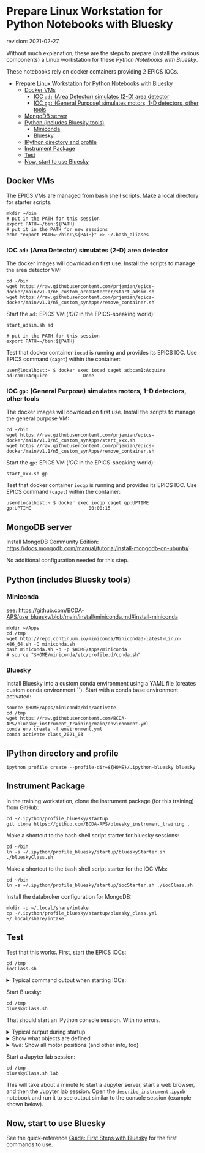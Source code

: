 # Prepare Linux Workstation for Python Notebooks with Bluesky

revision: 2021-02-27

Without much explanation, these are the steps to prepare (install the various
components) a Linux workstation for these *Python Notebooks with Bluesky*.

These notebooks rely on docker containers providing 2 EPICS IOCs.

- [Prepare Linux Workstation for Python Notebooks with Bluesky](#prepare-linux-workstation-for-python-notebooks-with-bluesky)
  - [Docker VMs](#docker-vms)
    - [IOC `ad:` (Area Detector) simulates (2-D) area detector](#ioc-ad-area-detector-simulates-2-d-area-detector)
    - [IOC `gp:` (General Purpose) simulates motors, 1-D detectors, other tools](#ioc-gp-general-purpose-simulates-motors-1-d-detectors-other-tools)
  - [MongoDB server](#mongodb-server)
  - [Python (includes Bluesky tools)](#python-includes-bluesky-tools)
    - [Miniconda](#miniconda)
    - [Bluesky](#bluesky)
  - [IPython directory and profile](#ipython-directory-and-profile)
  - [Instrument Package](#instrument-package)
  - [Test](#test)
  - [Now, start to use Bluesky](#now-start-to-use-bluesky)

## Docker VMs

The EPICS VMs are managed from bash shell scripts.  Make a local directory for
starter scripts.  

    mkdir ~/bin
    # put in the PATH for this session
    export PATH=~/bin:${PATH}
    # put it in the PATH for new sessions
    echo "export PATH=~/bin:\${PATH}" >> ~/.bash_aliases

### IOC `ad:` (Area Detector) simulates (2-D) area detector

The docker images will download on first use.  Install the scripts to manage the area detector VM:

    cd ~/bin
    wget https://raw.githubusercontent.com/prjemian/epics-docker/main/v1.1/n6_custom_areaDetector/start_adsim.sh
    wget https://raw.githubusercontent.com/prjemian/epics-docker/main/v1.1/n5_custom_synApps/remove_container.sh

Start the `ad:` EPICS VM (_IOC_ in the EPICS-speaking world):

    start_adsim.sh ad

    # put in the PATH for this session
    export PATH=~/bin:${PATH}

Test that docker container `iocad` is running and provides its EPICS
IOC.  Use EPICS command (`caget`) within the container:

    user@localhost:~ $ docker exec iocad caget ad:cam1:Acquire
    ad:cam1:Acquire             Done

### IOC `gp:` (General Purpose) simulates motors, 1-D detectors, other tools

The docker images will download on first use.  Install the scripts to manage the general purpose VM:

    cd ~/bin
    wget https://raw.githubusercontent.com/prjemian/epics-docker/main/v1.1/n5_custom_synApps/start_xxx.sh
    wget https://raw.githubusercontent.com/prjemian/epics-docker/main/v1.1/n5_custom_synApps/remove_container.sh

Start the `gp:` EPICS VM (_IOC_ in the EPICS-speaking world):

    start_xxx.sh gp

Test that docker container `iocgp` is running and provides its EPICS
IOC.  Use EPICS command (`caget`) within the container:

    user@localhost:~ $ docker exec iocgp caget gp:UPTIME
    gp:UPTIME                     00:00:15

## MongoDB server

Install MongoDB Community Edition:
https://docs.mongodb.com/manual/tutorial/install-mongodb-on-ubuntu/

No additional configuration needed for this step.

## Python (includes Bluesky tools)

### Miniconda

see: https://github.com/BCDA-APS/use_bluesky/blob/main/install/miniconda.md#install-miniconda

    mkdir ~/Apps
    cd /tmp
    wget http://repo.continuum.io/miniconda/Miniconda3-latest-Linux-x86_64.sh -O miniconda.sh
    bash miniconda.sh -b -p $HOME/Apps/miniconda
    # source "$HOME/miniconda/etc/profile.d/conda.sh"

### Bluesky

Install Bluesky into a custom conda environment using a YAML file (creates custom conda environment ``).
Start with a conda base environment activated:

    source $HOME/Apps/miniconda/bin/activate
    cd /tmp
    wget https://raw.githubusercontent.com/BCDA-APS/bluesky_instrument_training/main/environment.yml
    conda env create -f environment.yml
    conda activate class_2021_03

## IPython directory and profile

    ipython profile create --profile-dir=${HOME}/.ipython-bluesky bluesky

## Instrument Package

In the training workstation, clone the instrument package (for this training) from GitHub:

    cd ~/.ipython/profile_bluesky/startup
    git clone https://github.com/BCDA-APS/bluesky_instrument_training .

Make a shortcut to the bash shell script starter for bluesky sessions:

    cd ~/bin
    ln -s ~/.ipython/profile_bluesky/startup/blueskyStarter.sh ./blueskyClass.sh

Make a shortcut to the bash shell script starter for the IOC VMs:

    cd ~/bin
    ln -s ~/.ipython/profile_bluesky/startup/iocStarter.sh ./iocClass.sh

Install the databroker configuration for MongoDB:

    mkdir -p ~/.local/share/intake
    cp ~/.ipython/profile_bluesky/startup/bluesky_class.yml ~/.local/share/intake

## Test

Test that this works.  First, start the EPICS IOCs:

    cd /tmp
    iocClass.sh

<details>
<summary>Typical command output when starting IOCs:</summary>

Output from this command will be similar (not identical, long ID numbers will be
different, also, your session may show the images being download from docker
hub) to:

    stopping container iocgp ... iocgp
    removing container iocgp ... iocgp
    starting container iocgp ... d18df6acdd60d62a0a245d45ee346b885ae131449ead8b3be5b83c73680a9262
    changing xxx: to gp: in iocgp
    starting IOC iocgp ... docker exec iocgp iocxxx/softioc/xxx.sh start
    Starting xxx
    copy IOC iocgp to /tmp/docker_ioc/iocgp
    stopping container iocad ... iocad
    removing container iocad ... iocad
    starting container iocad ... c65c3994a0e1d5f1d81704a577ee8f72fe95d7125705928c3576992192c252d9
    starting IOC iocad ... docker exec iocad iocSimDetector/simDetector.sh start
    Starting simDetector
    copy IOC iocad to /tmp/docker_ioc/iocad
    changing 13SIM1: to ad: in iocad

</details>

Start Bluesky:

    cd /tmp
    blueskyClass.sh

That should start an IPython console session. With no errors.  

<details>
<summary>Typical output during startup</summary>

```
(base) prjemian@zap:/tmp$ blueskyClass.sh 
Python 3.8.5 (default, Sep  4 2020, 07:30:14) 
Type 'copyright', 'credits' or 'license' for more information
IPython 7.20.0 -- An enhanced Interactive Python. Type '?' for help.

IPython profile: bluesky
Activating auto-logging. Current session state plus future input saved.
Filename       : /tmp/.logs/ipython_console.log
Mode           : rotate
Output logging : True
Raw input log  : False
Timestamping   : True
State          : active
I Mon-14:49:34 - ############################################################ startup
I Mon-14:49:34 - logging started
I Mon-14:49:34 - logging level = 10
I Mon-14:49:34 - /home/prjemian/.ipython-bluesky/profile_bluesky/startup/instrument/collection.py
I Mon-14:49:34 - /home/prjemian/.ipython-bluesky/profile_bluesky/startup/instrument/mpl/console.py
I Mon-14:49:35 - bluesky framework
I Mon-14:49:35 - /home/prjemian/.ipython-bluesky/profile_bluesky/startup/instrument/framework/check_python.py
I Mon-14:49:35 - /home/prjemian/.ipython-bluesky/profile_bluesky/startup/instrument/framework/check_bluesky.py
I Mon-14:49:35 - /home/prjemian/.ipython-bluesky/profile_bluesky/startup/instrument/framework/initialize.py
I Mon-14:49:36 - /home/prjemian/.ipython-bluesky/profile_bluesky/startup/instrument/framework/metadata.py
I Mon-14:49:36 - /home/prjemian/.ipython-bluesky/profile_bluesky/startup/instrument/framework/callbacks.py
I Mon-14:49:36 - writing to SPEC file: /tmp/20210222-144936.dat
I Mon-14:49:36 -    >>>>   Using default SPEC file name   <<<<
I Mon-14:49:36 -    file will be created when bluesky ends its next scan
I Mon-14:49:36 -    to change SPEC file, use command:   newSpecFile('title')
I Mon-14:49:36 - /home/prjemian/.ipython-bluesky/profile_bluesky/startup/instrument/devices/area_detector.py
I Mon-14:49:36 - /home/prjemian/.ipython-bluesky/profile_bluesky/startup/instrument/devices/calculation_records.py
I Mon-14:49:38 - /home/prjemian/.ipython-bluesky/profile_bluesky/startup/instrument/devices/ioc_stats.py
I Mon-14:49:38 - /home/prjemian/.ipython-bluesky/profile_bluesky/startup/instrument/devices/motors.py
I Mon-14:49:38 - /home/prjemian/.ipython-bluesky/profile_bluesky/startup/instrument/devices/noisy.py
I Mon-14:49:38 - /home/prjemian/.ipython-bluesky/profile_bluesky/startup/instrument/devices/scaler.py
I Mon-14:49:39 - /home/prjemian/.ipython-bluesky/profile_bluesky/startup/instrument/devices/shutter.py
I Mon-14:49:39 - /home/prjemian/.ipython-bluesky/profile_bluesky/startup/instrument/plans/peak_finder_example.py
```

</details>

<details>
<summary>Show what objects are defined</summary>

```python
In [1]: listobjects()
========= ================================ ============== =================
name      ophyd structure                  EPICS PV       label(s)         
========= ================================ ============== =================
I0        EpicsSignalRO                    gp:scaler1.S2 counter channel  
adsimdet  MySimDetector                    ad:            area_detector    
calcouts  UserCalcoutDevice                gp:                            
calcs     UserCalcsDevice                  gp:                            
diode     EpicsSignalRO                    gp:scaler1.S4 counter channel  
ioc_stats IocInfoDevice                    gp:                            
m1        EpicsMotor                       gp:m1         motor            
m10       EpicsMotor                       gp:m10        motor            
m11       EpicsMotor                       gp:m11        motor            
m12       EpicsMotor                       gp:m12        motor            
m13       EpicsMotor                       gp:m13        motor            
m14       EpicsMotor                       gp:m14        motor            
m15       EpicsMotor                       gp:m15        motor            
m16       EpicsMotor                       gp:m16        motor            
m2        EpicsMotor                       gp:m2         motor            
m3        EpicsMotor                       gp:m3         motor            
m4        EpicsMotor                       gp:m4         motor            
m5        EpicsMotor                       gp:m5         motor            
m6        EpicsMotor                       gp:m6         motor            
m7        EpicsMotor                       gp:m7         motor            
m8        EpicsMotor                       gp:m8         motor            
m9        EpicsMotor                       gp:m9         motor            
noisy     EpicsSignalRO                    gp:userCalc1  detectors        
scaler1   ScalerCH                         gp:scaler1    detectors scalers
scint     EpicsSignalRO                    gp:scaler1.S3 counter channel  
shutter   SimulatedApsPssShutterWithStatus                shutters         
timebase  EpicsSignalRO                    gp:scaler1.S1 counter channel  
========= ================================ ============== =================

Out[1]: <pyRestTable.rest_table.Table at 0x7f72ec2da190>

```

</details>

<details>
<summary><tt>%wa</tt>: Show all motor positions (and other info, too)</summary>

```python
In [2]: %wa
area_detector
  Local variable name                    Ophyd name (to be recorded as metadata)
  adsimdet                               adsimdet                              

motor
  Positioner                     Value       Low Limit   High Limit  Offset     
  m1                             0.0         -32000.0    32000.0     0.0        
  m10                            0.0         -32000.0    32000.0     0.0        
  m11                            0.0         -32000.0    32000.0     0.0        
  m12                            0.0         -32000.0    32000.0     0.0        
  m13                            0.0         -32000.0    32000.0     0.0        
  m14                            0.0         -32000.0    32000.0     0.0        
  m15                            0.0         -32000.0    32000.0     0.0        
  m16                            0.0         -32000.0    32000.0     0.0        
  m2                             0.0         -32000.0    32000.0     0.0        
  m3                             0.0         -32000.0    32000.0     0.0        
  m4                             0.0         -32000.0    32000.0     0.0        
  m5                             0.0         -32000.0    32000.0     0.0        
  m6                             0.0         -32000.0    32000.0     0.0        
  m7                             0.0         -32000.0    32000.0     0.0        
  m8                             0.0         -32000.0    32000.0     0.0        
  m9                             0.0         -32000.0    32000.0     0.0        

  Local variable name                    Ophyd name (to be recorded as metadata)
  m1                                     m1                                    
  m10                                    m10                                   
  m11                                    m11                                   
  m12                                    m12                                   
  m13                                    m13                                   
  m14                                    m14                                   
  m15                                    m15                                   
  m16                                    m16                                   
  m2                                     m2                                    
  m3                                     m3                                    
  m4                                     m4                                    
  m5                                     m5                                    
  m6                                     m6                                    
  m7                                     m7                                    
  m8                                     m8                                    
  m9                                     m9                                    

detectors
  Local variable name                    Ophyd name (to be recorded as metadata)
  noisy                                  noisy                                 
  scaler1                                scaler1                               

scalers
  Local variable name                    Ophyd name (to be recorded as metadata)
  scaler1                                scaler1                               

counter
  Local variable name                    Ophyd name (to be recorded as metadata)
  I0                                     I0                                    
  diode                                  diode                                 
  scaler1.channels.chan01.s              timebase                              
  scaler1.channels.chan02.s              I0                                    
  scaler1.channels.chan03.s              scint                                 
  scaler1.channels.chan04.s              diode                                 
  scint                                  scint                                 
  timebase                               timebase                              

channel
  Local variable name                    Ophyd name (to be recorded as metadata)
  I0                                     I0                                    
  diode                                  diode                                 
  scaler1.channels.chan01.s              timebase                              
  scaler1.channels.chan02.s              I0                                    
  scaler1.channels.chan03.s              scint                                 
  scaler1.channels.chan04.s              diode                                 
  scint                                  scint                                 
  timebase                               timebase                              

shutters
  Local variable name                    Ophyd name (to be recorded as metadata)
  shutter                                shutter                               

```

</details>

Start a Jupyter lab session:

    cd /tmp
    blueskyClass.sh lab

This will take about a minute to start a Jupyter server, start a web browser,
and then the Jupyter lab session.  Open the
[`describe_instrument.ipynb`](describe_instrument.ipynb) notebook and run it to
see output similar to the console session (example shown below).

## Now, start to use Bluesky

See the quick-reference [Guide: First Steps with
Bluesky](https://github.com/BCDA-APS/use_bluesky/blob/main/first_steps_guide.md)
for the first commands to use.
